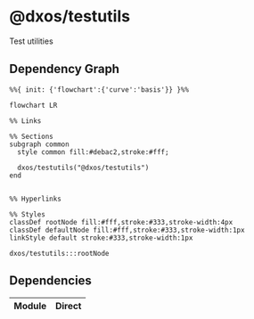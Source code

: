 # @dxos/testutils

Test utilities

## Dependency Graph

```mermaid
%%{ init: {'flowchart':{'curve':'basis'}} }%%

flowchart LR

%% Links

%% Sections
subgraph common
  style common fill:#debac2,stroke:#fff;

  dxos/testutils("@dxos/testutils")
end


%% Hyperlinks

%% Styles
classDef rootNode fill:#fff,stroke:#333,stroke-width:4px
classDef defaultNode fill:#fff,stroke:#333,stroke-width:1px
linkStyle default stroke:#333,stroke-width:1px

dxos/testutils:::rootNode

```

## Dependencies

| Module | Direct |
|---|---|

